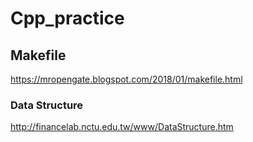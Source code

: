 # Cpp_practice

Makefile
---
https://mropengate.blogspot.com/2018/01/makefile.html

### Data Structure
http://financelab.nctu.edu.tw/www/DataStructure.htm

